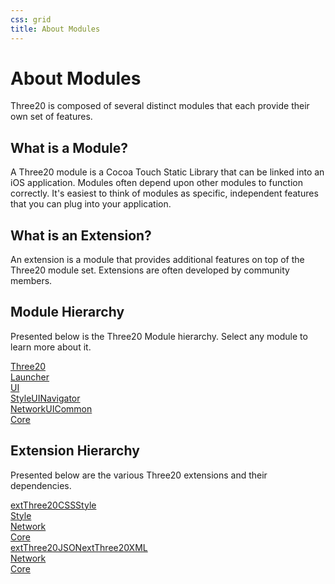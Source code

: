 ```yaml
---
css: grid
title: About Modules
---
```


About Modules
=============

Three20 is composed of several distinct modules that each provide their own set of features.

What is a Module?
-----------------

A Three20 module is a Cocoa Touch Static Library that can be linked into an iOS application.
Modules often depend upon other modules to function correctly. It's easiest to think of
modules as specific, independent features that you can plug into your application.

What is an Extension?
---------------------

An extension is a module that provides additional features on top of the Three20 module set.
Extensions are often developed by community members.

Module Hierarchy
----------------

Presented below is the Three20 Module hierarchy. Select any module to learn more about it.

<div class="grid">
  <div class="row"><a class="col-1" href="/module/three20">Three20</a><div class="clearfix"></div></div>
  <div class="row"><a class="col-1 version1dot1" href="/module/launcher">Launcher</a><div class="clearfix"></div></div>
  <div class="row"><a class="col-1" href="/module/ui">UI</a><div class="clearfix"></div></div>
  <div class="row"><a class="col-2" href="/module/style">Style</a><a class="col-2" href="/module/uinavigator">UINavigator</a><div class="clearfix"></div></div>
  <div class="row"><a class="col-2" href="/module/network">Network</a><a class="col-2" href="/module/uicommon">UICommon</a><div class="clearfix"></div></div>
  <div class="row"><a class="col-1" href="/module/core">Core</a><div class="clearfix"></div></div>
</div>

Extension Hierarchy
-------------------

Presented below are the various Three20 extensions and their dependencies.

<div class="grid">
  <div class="row"><a class="col-1" href="/module/extcssstyle">extThree20CSSStyle</a><div class="clearfix"></div></div>
  <div class="row"><a class="col-1" href="/module/style">Style</a><div class="clearfix"></div></div>
  <div class="row"><a class="col-1" href="/module/network">Network</a><div class="clearfix"></div></div>
  <div class="row"><a class="col-1" href="/module/core">Core</a><div class="clearfix"></div></div>
  <div class="clearfix"></div>
</div>

<div class="grid">
  <div class="row"><a class="col-2" href="/module/extjson">extThree20JSON</a><a class="col-2" href="/module/extxml">extThree20XML</a><div class="clearfix"></div></div>
  <div class="row"><a class="col-1" href="/module/network">Network</a><div class="clearfix"></div></div>
  <div class="row"><a class="col-1" href="/module/core">Core</a><div class="clearfix"></div></div>
  <div class="clearfix"></div>
</div>
